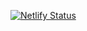 [![Netlify Status](https://api.netlify.com/api/v1/badges/5ffbd263-14f4-4294-96d8-1d7713b630af/deploy-status)](https://app.netlify.com/sites/submana/deploys)

